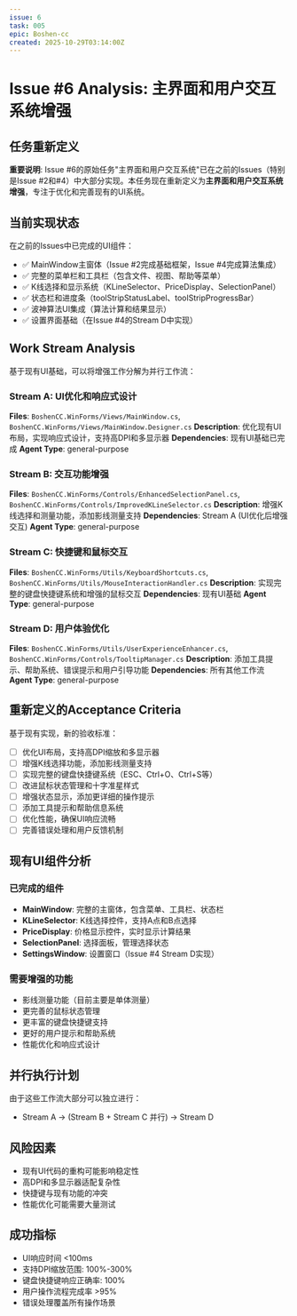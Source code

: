 ```yaml
---
issue: 6
task: 005
epic: Boshen-cc
created: 2025-10-29T03:14:00Z
---
```


# Issue #6 Analysis: 主界面和用户交互系统增强

## 任务重新定义

**重要说明**: Issue #6的原始任务"主界面和用户交互系统"已在之前的Issues（特别是Issue #2和#4）中大部分实现。本任务现在重新定义为**主界面和用户交互系统增强**，专注于优化和完善现有的UI系统。

## 当前实现状态

在之前的Issues中已完成的UI组件：
- ✅ MainWindow主窗体（Issue #2完成基础框架，Issue #4完成算法集成）
- ✅ 完整的菜单栏和工具栏（包含文件、视图、帮助等菜单）
- ✅ K线选择和显示系统（KLineSelector、PriceDisplay、SelectionPanel）
- ✅ 状态栏和进度条（toolStripStatusLabel、toolStripProgressBar）
- ✅ 波神算法UI集成（算法计算和结果显示）
- ✅ 设置界面基础（在Issue #4的Stream D中实现）

## Work Stream Analysis

基于现有UI基础，可以将增强工作分解为并行工作流：

### Stream A: UI优化和响应式设计
**Files**: `BoshenCC.WinForms/Views/MainWindow.cs`, `BoshenCC.WinForms/Views/MainWindow.Designer.cs`
**Description**: 优化现有UI布局，实现响应式设计，支持高DPI和多显示器
**Dependencies**: 现有UI基础已完成
**Agent Type**: general-purpose

### Stream B: 交互功能增强
**Files**: `BoshenCC.WinForms/Controls/EnhancedSelectionPanel.cs`, `BoshenCC.WinForms/Controls/ImprovedKLineSelector.cs`
**Description**: 增强K线选择和测量功能，添加影线测量支持
**Dependencies**: Stream A (UI优化后增强交互)
**Agent Type**: general-purpose

### Stream C: 快捷键和鼠标交互
**Files**: `BoshenCC.WinForms/Utils/KeyboardShortcuts.cs`, `BoshenCC.WinForms/Utils/MouseInteractionHandler.cs`
**Description**: 实现完整的键盘快捷键系统和增强的鼠标交互
**Dependencies**: 现有UI基础
**Agent Type**: general-purpose

### Stream D: 用户体验优化
**Files**: `BoshenCC.WinForms/Utils/UserExperienceEnhancer.cs`, `BoshenCC.WinForms/Controls/TooltipManager.cs`
**Description**: 添加工具提示、帮助系统、错误提示和用户引导功能
**Dependencies**: 所有其他工作流
**Agent Type**: general-purpose

## 重新定义的Acceptance Criteria

基于现有实现，新的验收标准：
- [ ] 优化UI布局，支持高DPI缩放和多显示器
- [ ] 增强K线选择功能，添加影线测量支持
- [ ] 实现完整的键盘快捷键系统（ESC、Ctrl+O、Ctrl+S等）
- [ ] 改进鼠标状态管理和十字准星样式
- [ ] 增强状态显示，添加更详细的操作提示
- [ ] 添加工具提示和帮助信息系统
- [ ] 优化性能，确保UI响应流畅
- [ ] 完善错误处理和用户反馈机制

## 现有UI组件分析

### 已完成的组件
- **MainWindow**: 完整的主窗体，包含菜单、工具栏、状态栏
- **KLineSelector**: K线选择控件，支持A点和B点选择
- **PriceDisplay**: 价格显示控件，实时显示计算结果
- **SelectionPanel**: 选择面板，管理选择状态
- **SettingsWindow**: 设置窗口（Issue #4 Stream D实现）

### 需要增强的功能
- 影线测量功能（目前主要是单体测量）
- 更完善的鼠标状态管理
- 更丰富的键盘快捷键支持
- 更好的用户提示和帮助系统
- 性能优化和响应式设计

## 并行执行计划

由于这些工作流大部分可以独立进行：
- Stream A → (Stream B + Stream C 并行) → Stream D

## 风险因素

- 现有UI代码的重构可能影响稳定性
- 高DPI和多显示器适配复杂性
- 快捷键与现有功能的冲突
- 性能优化可能需要大量测试

## 成功指标

- UI响应时间 <100ms
- 支持DPI缩放范围: 100%-300%
- 键盘快捷键响应正确率: 100%
- 用户操作流程完成率 >95%
- 错误处理覆盖所有操作场景